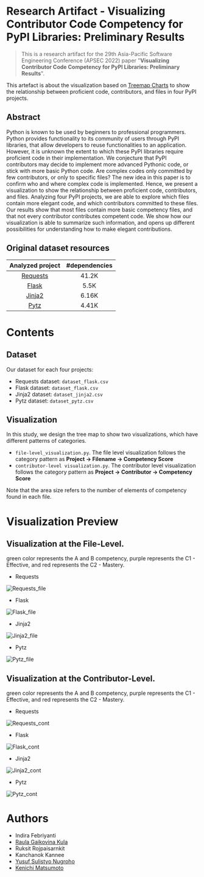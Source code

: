 # Research Artifact - Visualizing Contributor Code Competency for PyPI Libraries: Preliminary Results

> This is a research artifact for the 29th Asia-Pacific Software Engineering Conference (APSEC 2022)  paper "**Visualizing Contributor Code Competency for PyPI Libraries: Preliminary Results**".

This artefact is about the visualization based on [Treemap Charts](https://plotly.com/python/treemaps/) to show the relationship between proficient code, contributors, and files in four PyPI projects. 

## Abstract

Python is known to be used by beginners to professional programmers. Python provides functionality to its community of users through PyPI libraries, that allow developers to reuse functionalities to an application. However, it is unknown the extent to which these PyPI libraries require proficient code in their implementation. We conjecture that PyPI contributors may decide to implement more advanced Pythonic code, or stick with more basic Python code. Are complex codes only committed by few contributors, or only to specific files? The new idea in this paper is to confirm who and where complex code is implemented. Hence, we present a visualization to show the relationship between proficient code, contributors, and files. Analyzing four PyPI projects, we are able to explore which files contain more elegant code, and which contributors committed to these files. Our results show that most files contain more basic competency files, and that not every contributor contributes competent code. We show how our visualization is able to summarize such information, and opens up different possibilities for understanding how to make elegant contributions.



## Original dataset resources

| Analyzed project                            | #dependencies |
| :-----------------------------------------: | :-----------: |
| [Requests](https://github.com/psf/requests) | 41.2K         |
| [Flask](https://github.com/pallets/flask)   | 5.5K          |
| [Jinja2](https://github.com/pallets/jinja)  | 6.16K         |
| [Pytz](https://github.com/stub42/pytz)      | 4.41K         |

# Contents
## Dataset
Our dataset for each four projects:
- Requests dataset: `dataset_flask.csv`
- Flask dataset: `dataset_flask.csv`
- Jinja2 dataset: `dataset_jinja2.csv`
- Pytz dataset: `dataset_pytz.csv`

## Visualization

In this study, we design the tree map to show two visualizations, which have different patterns of categories. 

- `file-level_visualization.py`. The file level visualization follows the category pattern as **Project → Filename → Competency Score**
- `contributor-level visualization.py`. The contributor level visualization follows the category pattern as **Project → Contributor → Competency Score**

Note that the area size refers to the number of elements of competency found in each file.

# Visualization Preview
## Visualization at the File-Level. 
green color represents the A and B competency, purple represents the C1 - Effective, and red represents the C2 - Mastery.

- Requests

![Requests_file](https://github.com/NAIST-SE/PyPICompViz/blob/main/visualization/preview/requests_file.png)

- Flask

![Flask_file](https://github.com/NAIST-SE/PyPICompViz/blob/main/visualization/preview/flask_file.png)

- Jinja2

![Jinja2_file](https://github.com/NAIST-SE/PyPICompViz/blob/main/visualization/preview/jinja2_file.png)

- Pytz

![Pytz_file](https://github.com/NAIST-SE/PyPICompViz/blob/main/visualization/preview/pytz_file.png)

## Visualization at the Contributor-Level. 
green color represents the A and B competency, purple represents the C1 - Effective, and red represents the C2 - Mastery.

- Requests

![Requests_cont](https://github.com/NAIST-SE/PyPICompViz/blob/main/visualization/preview/requests_cont.png)

- Flask

![Flask_cont](https://github.com/NAIST-SE/PyPICompViz/blob/main/visualization/preview/flask_cont.png)

- Jinja2

![Jinja2_cont](https://github.com/NAIST-SE/PyPICompViz/blob/main/visualization/preview/jinja_cont.png)

- Pytz

![Pytz_cont](https://github.com/NAIST-SE/PyPICompViz/blob/main/visualization/preview/pytz_cont.png)


# Authors
- Indira Febriyanti
- [Raula Gaikovina Kula](https://raux.github.io/)
- Ruksit Rojpaisarnkit
- Kanchanok Kannee
- [Yusuf Sulistyo Nugroho](https://yusufsn.github.io/)
- [Kenichi Matsumoto](https://matsumotokenichi.github.io/)
